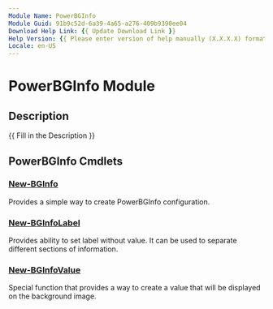 ```yaml
---
Module Name: PowerBGInfo
Module Guid: 91b9c52d-6a39-4a65-a276-409b9390ee04
Download Help Link: {{ Update Download Link }}
Help Version: {{ Please enter version of help manually (X.X.X.X) format }}
Locale: en-US
---
```


# PowerBGInfo Module
## Description
{{ Fill in the Description }}

## PowerBGInfo Cmdlets
### [New-BGInfo](New-BGInfo.md)
Provides a simple way to create PowerBGInfo configuration.

### [New-BGInfoLabel](New-BGInfoLabel.md)
Provides ability to set label without value.
It can be used to separate different sections of information.

### [New-BGInfoValue](New-BGInfoValue.md)
Special function that provides a way to create a value that will be displayed on the background image.

